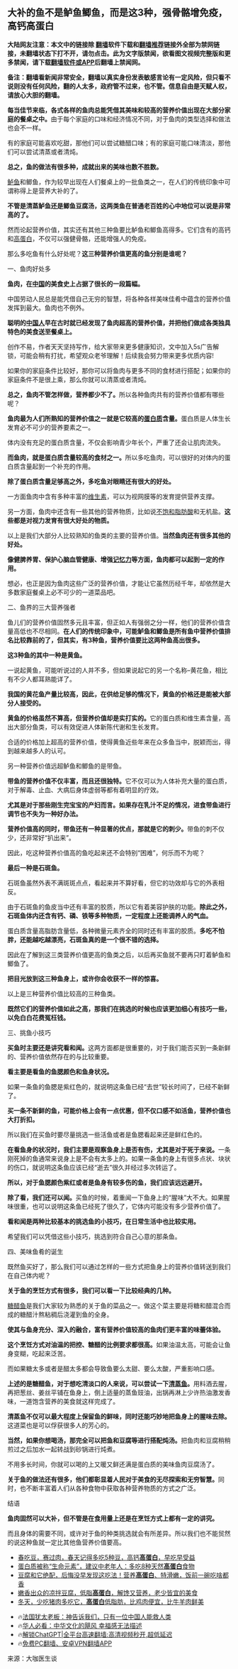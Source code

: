  <!-- 面包屑导航 --> <h2>大补的鱼不是鲈鱼鲫鱼，而是这3种，强骨骼增免疫，高钙高蛋白</h2> <p class="notice"><b>大陆网友注意：本文中的链接除 <a href="https://github.com/bannedbook/fanqiang" >翻墙</a>软件下载和<a href="https://github.com/killgcd/justmysocks/blob/master/README.md">翻墙推荐</a>链接外全部为禁网链接，未翻墙状态下打不开，请勿点击。此为文字版禁闻，欲看图文视频完整版和更多禁闻，请下载<a href="https://github.com/bannedbook/fanqiang">翻墙软件或APP</a>后翻墙上禁闻网。</p><p>备注：翻墙看新闻非常安全，翻墙以真实身份发表敏感言论有一定风险，但只看不说则没有任何风险，翻的人太多，政府管不过来，也不管。信息自由是天赋人权，请放心大胆的翻墙。</b></p>  <div class="entry"> <p><strong>每当佳节来临，各式各样的鱼肉总能凭借其美味和较高的营养价值出现在大部分家庭的餐桌之中。</strong>由于每个家庭的口味和经济情况不同，对于鱼肉的类型选择和做法也会不一样。</p> <p>有的家庭可能喜欢吃甜，那他们可以尝试糖醋口味；有的家庭可能口味清淡，那他们可以尝试清蒸或者清炖。</p> <p><strong>总之，鱼的做法有很多种，成就出来的美味也数不胜数。</strong></p> <p><a href="https://www.bannedbook.org/bnews/tag/%E9%B2%88%E9%B1%BC/" class="st_tag internal_tag" rel="tag" title="标签 鲈鱼 下的日志">鲈鱼</a>和鲫鱼，作为较早出现在人们餐桌上的一批鱼类之一，在人们的传统印象中可谓称得上是营养大补的了。</p> <p><strong>不管是清蒸鲈鱼还是鲫鱼豆腐汤，这两类鱼在普通老百姓的心中地位可以说是非常高的了。</strong></p> <p>然而论起营养价值，其实还有其他三种鱼要比鲈鱼和鲫鱼高得多。它们含有的高钙和<a href="https://www.bannedbook.org/bnews/tag/%E9%AB%98%E8%9B%8B%E7%99%BD/" class="st_tag internal_tag" rel="tag" title="标签 高蛋白 下的日志">高蛋白</a>，不仅可以强健骨骼，还能增强人的免疫。</p> <p>那么多吃鱼有什么好处呢？<strong>这三种营养价值更高的鱼分别是谁呢？</strong></p> <p>一、鱼肉好处多</p> <p><strong>鱼肉，在<span class='wp_keywordlink_affiliate'><a href="https://www.bannedbook.org/" title="中国" target="_blank">中国</a></span>的美食史上占据了很长的一段篇幅。</strong></p> <p>中国劳动人民总是能凭借自己无穷的智慧，将各种各样美味佳肴中蕴含的营养价值发挥到最大。鱼肉也不例外。</p> <p><strong>聪明的<a href="https://www.bannedbook.org/bnews/tag/%e4%b8%ad%e5%9b%bd%e4%ba%ba/" class="st_tag internal_tag" rel="tag" title="标签 中国人 下的日志">中国人</a>早在古时就已经发现了鱼肉超高的营养价值，并把他们做成各类独具特色的美食送至餐桌上。</strong></p> <p>创作不易，作者天天坚持写作，给大家带来更多健康知识，文中加入5s广告解锁，可能会稍有打扰，希望观众老爷理解！后续我会努力带来更多优质内容!</p> <p>如果你的家庭条件比较好，那你可以将鱼肉与更多不同的食材进行搭配；如果你的家庭条件不是很上乘，那么你就可以清蒸或者清炖。</p> <p><strong>总之，鱼肉不管怎样做，营养都少不了。</strong>所以各种鱼肉共有的营养价值都有哪些呢？</p> <p><strong>鱼肉最为人们所熟知的营养价值之一就是它较高的<a href="https://www.bannedbook.org/bnews/tag/%E8%9B%8B%E7%99%BD%E8%B4%A8/" class="st_tag internal_tag" rel="tag" title="标签 蛋白质 下的日志">蛋白质</a>含量。</strong>蛋白质是人体生长发育必不可少的营养要素之一。</p> <p>体内没有充足的蛋白质含量，不仅会影响青少年长个，严重了还会让肌肉流失。</p> <p><strong>而鱼肉，就是蛋白质含量较高的食材之一。</strong>所以多吃鱼肉，可以很好的对体内的蛋白质含量起到一个补充的作用。</p>  <p><strong>除了蛋白质含量足够高之外，多吃鱼对眼睛还有很大的好处。</strong></p> <p>一方面鱼肉中含有多种丰富的<a href="https://www.bannedbook.org/bnews/tag/%E7%BB%B4%E7%94%9F%E7%B4%A0/" class="st_tag internal_tag" rel="tag" title="标签 维生素 下的日志">维生素</a>，可以为视网膜等的发育提供营养支撑。</p> <p>另一方面，鱼肉中还含有一些其他的营养物质，比如说<a href="https://www.bannedbook.org/bnews/tag/%E4%B8%8D%E9%A5%B1%E5%92%8C%E8%84%82%E8%82%AA%E9%85%B8/" class="st_tag internal_tag" rel="tag" title="标签 不饱和脂肪酸 下的日志">不饱和脂肪酸</a>和无机盐。<strong>这些都是对视力发育有很大好处的物质。</strong></p> <p>以上是我们大部分人比较熟知的鱼类的主要的营养价值。<strong>当然鱼肉还有很多其他的好处。</strong></p> <p><strong>像健脾养胃、保护心脑血管健康、增强<a href="https://www.bannedbook.org/bnews/tag/%e8%ae%b0%e5%bf%86%e5%8a%9b/" class="st_tag internal_tag" rel="tag" title="标签 记忆力 下的日志">记忆力</a>等方面，鱼肉都可以起到一定的作用。</strong></p> <p>想必，也正是因为鱼肉这些广泛的营养价值，才能让它虽然历经千年，却依然是大多数家庭餐桌上必不可少的一道菜品吧。</p> <p>二、鱼界的三大营养强者</p> <p>鱼儿们的营养价值固然多元且丰富，但正如人有强弱之分一样，他们的营养价值含量高低也不尽相同。<strong>在人们的传统印象中，可能鲈鱼和鲫鱼是所有鱼中营养价值排名比较靠前的了，但其实，有3种鱼，营养价值要比这两种鱼高出很多。</strong></p> <p><strong>这3种鱼的其中一种是黄鱼。</strong></p> <p>一说起黄鱼，可能听说过的人并不多，但如果说起它的另一个名称&#8211;黄花鱼，相比有不少人都耳熟能详了。</p> <p><strong>我国的黄花鱼产量比较高，因此，在供给足够的情况下，黄鱼的价格还是能被大部分人接受的。</strong></p> <p><strong>黄鱼的价格虽然不算高，但营养价值却是实打实的。</strong>它的蛋白质和维生素含量，高出大部分鱼类，可以有效促进人体新陈代谢和生长发育。</p> <p>合适的价格加上超高的营养价值，使得黄鱼近些年来在众多鱼当中，脱颖而出，得到越来越多人的认可。</p> <p>另一种营养价值远超鲈鱼和鲫鱼的是带鱼。</p> <p><strong>带鱼的营养价值不仅丰富，而且还很独特。</strong>它不仅可以为人体补充大量的蛋白质，对于解毒、止血、大病后身体虚弱等都有着明显的疗效。</p> <p><strong>尤其是对于那些刚生完宝宝的产妇而言。如果存在乳汁不足的情况，进食带鱼进行调节也不失为一种好办法。</strong></p> <p><strong>营养价值高的同时，带鱼还有一种显著的优点，那就是它的刺少。</strong>带鱼的刺不仅少，还非常好“扒出来”。</p>  <p>因此，吃这种营养价值高的鱼吃起来还不会特别“困难”，何乐而不为呢？</p> <p><strong>最后一种是石斑鱼。</strong></p> <p>石斑鱼虽然外表不满斑斑点点，看起来并不算好看，但它的功效却与它的外表相反。</p> <p>由于石斑鱼的鱼皮当中还有丰富的胶质，所以它有着美容护肤的功能。<strong>除此之外，石斑鱼体内还含有钙、磷、铁等多种物质，一定程度上还能调养人的气血。</strong></p> <p>蛋白质含量高脂肪含量低，各种微量元素齐全的同时还有丰富的胶质。<strong>多吃不怕胖，还能越吃越漂亮，石斑鱼真的是一个很不错的选择。</strong></p> <p>因此在了解到这三类营养价值更高的鱼类之后，以后再买鱼就不要再只盯着鲈鱼和鲫鱼了。</p> <p><strong>把目光放到这三种鱼身上，或许你会收获不一样的惊喜。</strong></p> <p>以上是三种营养价值比较高的三种鱼类。</p> <p><strong>既然它们的营养价值如此之高，那我们在挑选的时候也应该更加细心有技巧一些，以免白白花费冤枉钱。</strong></p> <p>三、挑鱼小技巧</p> <p><strong>买鱼时主要还是讲究看和闻。</strong>这两方面都是很重要的，对于我们能否买到一条新鲜的、营养价值依然存在的与比较重要。</p> <p><strong>看主要是看鱼的鱼腮颜色和鱼身状况。</strong></p> <p>如果一条鱼的鱼腮是紫红色的，就说明这条鱼已经“去世”较长时间了，已经不新鲜了。</p> <p><strong>买一条不新鲜的鱼，可能价格上会有一点优惠，但不仅口感不如活鱼，营养价值也大打折扣。</strong></p> <p>所以我们在买鱼时要尽量挑选一些活鱼或者是鱼腮看起来还是鲜红色的。</p> <p><strong>在看鱼身的状况时，我们主要是观察鱼身上是否有伤，尤其是对于死于来说。</strong>一条刚死掉的鱼通常来说身上是不会有太多上的。如果一条鱼的身上有很多点状、块状的伤口，就说明这条鱼应该已经“逝去”很久并经过多次转运了。</p> <p><strong>所以，对于鱼腮颜色紫红或者是鱼身有较多伤的鱼，我们应该远远避开。</strong></p>  <p><strong>除了看，我们还可以闻。</strong>买鱼的时候，着重闻一下鱼身上的“腥味”大不大。如果腥味很重，也可以说明这条鱼已经死了很久了，它体内可能没有多少营养价值了。</p> <p><strong>看和闻是两种比较基本的挑选鱼的小技巧，在日常生活中也比较实用。</strong></p> <p>希望我们可以凭借这些小技巧，挑选到符合自己心意的那条鱼。</p> <p>四、美味鱼肴的诞生</p> <p>既然鱼买好了，那么我们可以通过怎样的一些方式把鱼身上的营养价值转送到我们在自己体内呢？</p> <p><strong>关于鱼的烹饪方式有很多，我们可以看一下比较经典的几种。</strong></p> <p><a href="https://www.bannedbook.org/bnews/tag/%E7%B3%96%E9%86%8B%E9%B1%BC/" class="st_tag internal_tag" rel="tag" title="标签 糖醋鱼 下的日志">糖醋鱼</a>是我们大家较为熟悉的关于鱼的菜品之一。做这个菜主要是将糖和醋混合而成的糖醋汁熬粘稠后浇灌到鱼的全身。</p> <p><strong>使其与鱼身充分、深入的融合，富有营养价值较高的鱼肉们更丰富的味蕾体验。</strong></p> <p><strong>这个烹饪方式对油温的把控、糖醋的比例要求都很高。</strong>如果油温太高，可能会让鱼身变糊，吃起来泛苦。</p> <p>而如果糖太多或者是醋太多都会导致鱼要么太甜、要么太酸，严重影响口感。</p> <p><strong>上述的是糖醋鱼，对于想吃清淡口的人来说，可以尝试一下<a href="https://www.bannedbook.org/bnews/tag/%e6%b8%85%e8%92%b8%e9%b1%bc/" class="st_tag internal_tag" rel="tag" title="标签 清蒸鱼 下的日志">清蒸鱼</a>。</strong>用料酒去腥，再把葱丝、姜丝平铺在鱼身上，倒上适量的蒸鱼豉油，出锅再淋上少许热油激发香味，一道饱含营养的美食就这样完成了。</p> <p><strong>清蒸鱼不仅可以最大程度上保留鱼的鲜味，同时还能巧妙地把鱼身上的腥味去除。</strong>这道菜也是可以俘获很多人的芳心的。</p> <p><strong>当然，如果你想喝汤，那完全可以把鱼和豆腐等进行搭配炖汤。</strong>把鱼肉和豆腐稍稍煎过之后加水一起转战到砂锅进行炖煮。</p> <p>不用多长时间，你就可以喝的上又暖又鲜还满是蛋白质的美味鱼肉豆腐汤了。</p> <p><strong>关于鱼的做法还有很多，他们都彰显着人民对于美食的无尽探索和无穷智慧。</strong>同时，也不断丰富着人们从各种食物中获取各种营养物质的方式之广泛。</p> <p>结语</p> <p><strong>鱼肉固然可以大补，但不管是在食用量上还是在烹饪方式上都有一定的讲究。</strong></p>  <p>而且身体的需要不同，或许对于鱼的种类挑选就会有所差异。所以我们也不能贸然的说这种鱼就一定比其他鱼营养价值要高。</p> <!--<div id="taboola-mid-1"></div>--><ul class='op-related-articles' title='相关阅读'> <li><a href='https://www.bannedbook.org/bnews/health/20240501/2031172.html' target='_blank'>春吃豆，赛过肉，春天记得多吃5种豆，高钙<b>高蛋白</b>，早吃早受益</a></li> <li><a href='https://www.bannedbook.org/bnews/health/20240421/2027520.html' target='_blank'>蛋白质被称“生命元素”，建议中老年人：多吃8种天然<b>高蛋白</b>食物</a></li> <li><a href='https://www.bannedbook.org/bnews/lifebaike/20240321/2015638.html' target='_blank'>豆腐和它绝配，后悔没早发现这吃法！营养<b>高蛋白</b>、特滑嫩，饭前一碗吃啥都香</a></li> <li><a href='https://www.bannedbook.org/bnews/lifebaike/20240307/2009923.html' target='_blank'>嫩香出众的凉拌豆腐，低脂<b>高蛋白</b>，解馋又营养，老少皆宜的美食</a></li> <li><a href='https://www.bannedbook.org/bnews/lifebaike/20240213/2000317.html' target='_blank'>冬天，少吃猪肉多吃它，<b>高蛋白</b>低脂肪，比鸡肉便宜，比牛羊肉鲜美</a></li> </ul> <ul class="texttj"> <li>🔥<a href="https://www.bannedbook.org/bnews/ssgc/20230219/1850782.html" target="_blank">法国犹太老板：神告诉我们，只有一位中国人能救人类</a></li> <li>🔥<a href="https://www.bannedbook.org/bnews/comments/20220220/1694796.html" target="_blank">华人必看：中华文化的飓风 幸福感无法描述</a></li> <li>🔥<a href="https://github.com/bannedbook/fanqiang/wiki/V2ray%E6%9C%BA%E5%9C%BA" target="_blank">解锁ChatGPT|全平台高速翻墙:高清视频秒开,超低延迟</a></li> <li>🔥<a href="https://github.com/bannedbook/fanqiang/wiki/%E7%A6%81%E9%97%BB%E7%BD%91%E5%AE%89%E5%8D%93%E7%BF%BB%E5%A2%99%E6%96%B0%E9%97%BBAPP" target="_blank">免费PC翻墙、安卓VPN翻墙APP</a></li> </ul><p class="src-info">来源：大咖医生谈 </p><a name='sharetosocial'></a> <div style="margin-bottom:5px;padding-bottom:5px;clear:both"> <div id="archive-pix-1" class="banner-ads"> <!-- AuctionX Display platform tag START --> <div id="27602x728x90x621x_ADSLOT1" clicktrack="%%CLICK_URL_ESC%%"></div>  <!-- AuctionX Display platform tag END --> </div> <div id="archive-pix-2" class="banner-ads"> <!-- AuctionX Display platform tag START --> <div id="27556x300x250x621x_ADSLOT1" clicktrack="%%CLICK_URL_ESC%%" style="margin:0 auto;text-align:center"></div>  <!-- AuctionX Display platform tag END --> </div> </div>  <div id="archive-pix-1" class="banner-ads"> <!-- AuctionX Display platform tag START --> <div id="27603x728x90x621x_ADSLOT1" clicktrack="%%CLICK_URL_ESC%%"></div>  <!-- AuctionX Display platform tag END --> </div> </div><!--END ENTRY--> 